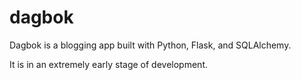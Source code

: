 # dagbok
Dagbok is a blogging app built with Python, Flask, and SQLAlchemy. 

It is in an extremely early stage of development.
